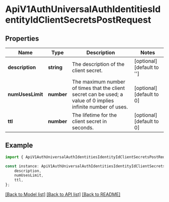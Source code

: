 # ApiV1AuthUniversalAuthIdentitiesIdentityIdClientSecretsPostRequest


## Properties

Name | Type | Description | Notes
------------ | ------------- | ------------- | -------------
**description** | **string** | The description of the client secret. | [optional] [default to '']
**numUsesLimit** | **number** | The maximum number of times that the client secret can be used; a value of 0 implies infinite number of uses. | [optional] [default to 0]
**ttl** | **number** | The lifetime for the client secret in seconds. | [optional] [default to 0]

## Example

```typescript
import { ApiV1AuthUniversalAuthIdentitiesIdentityIdClientSecretsPostRequest } from './api';

const instance: ApiV1AuthUniversalAuthIdentitiesIdentityIdClientSecretsPostRequest = {
    description,
    numUsesLimit,
    ttl,
};
```

[[Back to Model list]](../README.md#documentation-for-models) [[Back to API list]](../README.md#documentation-for-api-endpoints) [[Back to README]](../README.md)

